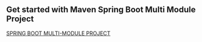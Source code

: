 ## Get started with Maven Spring Boot Multi Module Project

[SPRING BOOT MULTI-MODULE PROJECT](https://www.youtube.com/watch?v=I1eE4BcI408&list=PLJyMAT_Wb6qp9RiusxeWxvsfi7VeZtdcY&index=2)